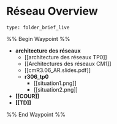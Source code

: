 # Réseau Overview
 
```ccard
type: folder_brief_live
```
 
%% Begin Waypoint %%
- **architecture des réseaux**
	- [[architecture des réseaux TP0]]
	- [[Architectures des réseaux CM1]]
	- [[cmR3.06_AR.slides.pdf]]
	- **r306_tp0**
		- [[situation1.png]]
		- [[situation2.png]]
- **[[COUR]]**
- **[[TD]]**

%% End Waypoint %%
